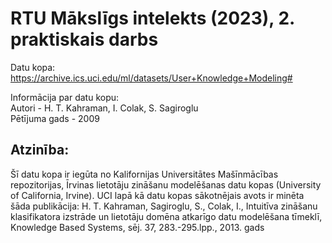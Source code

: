 # RTU Mākslīgs intelekts (2023), 2. praktiskais darbs

Datu kopa:<br>
https://archive.ics.uci.edu/ml/datasets/User+Knowledge+Modeling#

Informācija par datu kopu:<br>
Autori        -  H. T. Kahraman, I. Colak, S. Sagiroglu <br>
Pētījuma gads -  2009


## Atzinība:

Šī datu kopa ir iegūta no Kalifornijas Universitātes Mašīnmācības repozitorijas, Īrvinas lietotāju zināšanu modelēšanas datu kopas (University of California, Irvine).
UCI lapā kā datu kopas sākotnējais avots ir minēta šāda publikācija:
H. T. Kahraman, Sagiroglu, S., Colak, I., Intuitīva zināšanu klasifikatora izstrāde un lietotāju domēna atkarīgo datu modelēšana tīmeklī, Knowledge Based Systems, sēj. 37, 283.-295.lpp., 2013. gads
